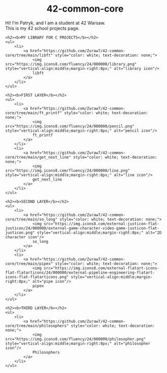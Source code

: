 <!DOCTYPE html>
<html lang="en">
<head>
    <meta charset="UTF-8">
    <meta name="viewport" content="width=device-width, initial-scale=1.0">
    <title>42-common-core</title>
    <style>
        h1 {
            text-align: center;
        }
        ul {
            list-style-type: none;
            padding: 0;
        }
        li {
            margin: 10px 0;
        }
    </style>
</head>
<body>
    <h1>42-common-core</h1>
    <p>Hi! I'm Patryk, and I am a student at 42 Warsaw.<br/>This is my 42 school projects page.</p>

    <h2><b>MY LIBRARY FOR C PROJECTS</b></h2>
    <ul>
        <li>
            <a href="https://github.com/Zuraw7/42-common-core/tree/main/libft" style="color: white; text-decoration: none;">
                <img src="https://img.icons8.com/fluency/24/000000/library.png" style="vertical-align:middle;margin-right:8px;" alt="library icon"/>
                libft
            </a>
        </li>
    </ul>

    <h2><b>FIRST LAYER</b></h2>
    <ul>
        <li>
            <a href="https://github.com/Zuraw7/42-common-core/tree/main/ft_printf" style="color: white; text-decoration: none;">
                <img src="https://img.icons8.com/fluency/24/000000/pencil.png" style="vertical-align:middle;margin-right:8px;" alt="pencil icon"/>
                ft_printf
            </a>
        </li>
        <li>
            <a href="https://github.com/Zuraw7/42-common-core/tree/main/get_next_line" style="color: white; text-decoration: none;">
                <img src="https://img.icons8.com/fluency/24/000000/line.png" style="vertical-align:middle;margin-right:8px;" alt="line icon"/>
                get_next_line
            </a>
        </li>
    </ul>

    <h2><b>SECOND LAYER</b></h2>
    <ul>
        <li>
            <a href="https://github.com/Zuraw7/42-common-core/tree/main/so_long" style="color: white; text-decoration: none;">
                <img src="https://img.icons8.com/external-justicon-flat-justicon/24/000000/external-game-character-video-game-justicon-flat-justicon.png" style="vertical-align:middle;margin-right:8px;" alt="2D character icon"/>
                so_long
            </a>
        </li>
        <li>
            <a href="https://github.com/Zuraw7/42-common-core/tree/main/pipex" style="color: white; text-decoration: none;">
                <img src="https://img.icons8.com/external-flatart-icons-flat-flatarticons/24/000000/external-pipeline-engineering-flatart-icons-flat-flatarticons.png" style="vertical-align:middle;margin-right:8px;" alt="pipe icon"/>
                pipex
            </a>
        </li>
    </ul>

    <h2><b>THIRD LAYER</b></h2>
    <ul>
        <li>
            <a href="https://github.com/Zuraw7/42-common-core/tree/main/philosophers" style="color: white; text-decoration: none;">
                <img src="https://img.icons8.com/fluency/24/000000/philosopher.png" style="vertical-align:middle;margin-right:8px;" alt="philosopher icon"/>
                Philosophers
            </a>
        </li>
    </ul>
</body>
</html>
